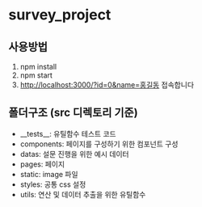# survey_project

## 사용방법

1. npm install
2. npm start
3. [http://localhost:3000/?id=0&name=홍길동](http://localhost:3000/?id=0&name=홍길동) 접속합니다

## 폴더구조 (src 디렉토리 기준)

-   \_\_tests\_\_: 유틸함수 테스트 코드
-   components: 페이지를 구성하기 위한 컴포넌트 구성
-   datas: 설문 진행을 위한 예시 데이터
-   pages: 페이지
-   static: image 파일
-   styles: 공통 css 설정
-   utils: 연산 및 데이터 추출을 위한 유틸함수
